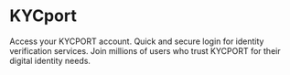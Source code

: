# KYCport
Access your KYCPORT account. Quick and secure login for identity verification services. Join millions of users who trust KYCPORT for their digital identity needs.
